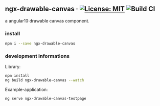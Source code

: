 ## ngx-drawable-canvas &middot; [![License: MIT](https://img.shields.io/badge/License-MIT-blue.svg)](https://github.com/fischer-matthias/ngx-drawable-canvas/LICENSE) ![Build CI](https://github.com/matseee/ngx-drawable-canvas/workflows/Build%20CI/badge.svg)
a angular10 drawable canvas component.

### install
```bash
npm i --save ngx-drawable-canvas
```

### development informations

Library:
```bash
npm install
ng build ngx-drawable-canvas --watch
```

Example-application:
```bash
ng serve ngx-drawable-canvas-testpage
```